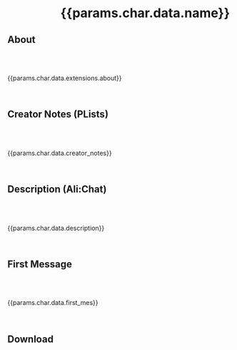 <script setup>
  import { VPTeamMembers } from 'vitepress/theme'
  import { useData } from 'vitepress'

  const { params } = useData()
</script>

# <img :src="params.char.data.extensions.avatar" style="display: inline-block; vertical-align: middle; margin-right: 1rem" width="96" /> {{params.char.data.name}} <Badge type="info" style="vertical-align: text-top" :text="params.char.data.character_version" />

## About

<span style="white-space: pre-wrap">

{{params.char.data.extensions.about}}

</span>

## Creator Notes (PLists)

<span style="white-space: pre-wrap">

{{params.char.data.creator_notes}}

</span>

## Description (Ali:Chat)

<span style="white-space: pre-wrap">

{{params.char.data.description}}

</span>

## First Message

<span style="white-space: pre-wrap">

{{params.char.data.first_mes}}

</span>

## Download

<template v-for="(value, key) in params.variants">

::: details {{key}}

<span style="white-space: pre-wrap">

{{value.data.extensions.about}}

</span>

```json-vue
{{value}}
```

<a :href="`data:text/json;charset=utf-8,${encodeURIComponent(JSON.stringify(value))}`" :download="`${key}.json`">Download JSON</a>&nbsp;&nbsp;<a href="#">Download PNG (TODO)</a>

:::

</template>
